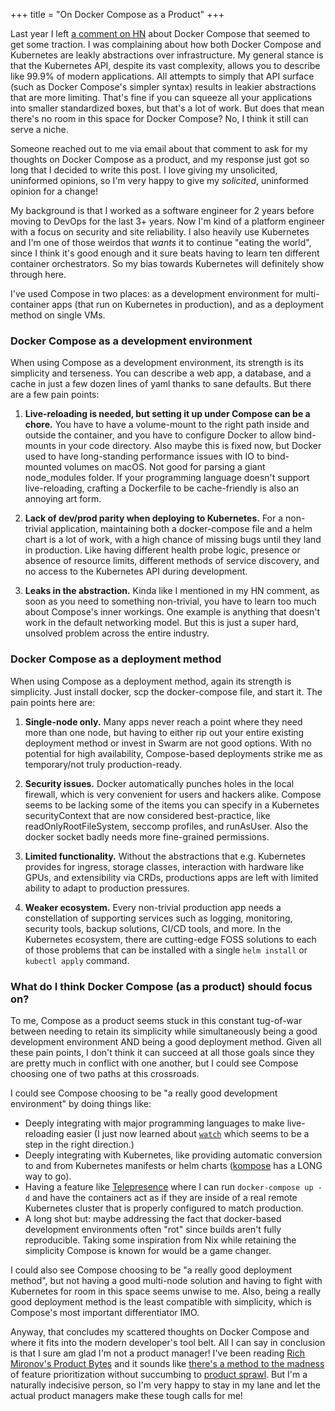 +++
title = "On Docker Compose as a Product"
+++

Last year I left [a comment on HN](https://news.ycombinator.com/item?id=35327743) about Docker Compose that seemed to get some traction. I was complaining about how both Docker Compose and Kubernetes are leakly abstractions over infrastructure. My general stance is that the Kubernetes API, despite its vast complexity, allows you to describe like 99.9% of modern applications. All attempts to simply that API surface (such as Docker Compose's simpler syntax) results in leakier abstractions that are more limiting. That's fine if you can squeeze all your applications into smaller standardized boxes, but that's a lot of work. But does that mean there's no room in this space for Docker Compose? No, I think it still can serve a niche.

Someone reached out to me via email about that comment to ask for my thoughts on Docker Compose as a product, and my response just got so long that I decided to write this post. I love giving my unsolicited, uninformed opinions, so I'm very happy to give my *solicited*, uninformed opinion for a change!

My background is that I worked as a software engineer for 2 years before moving to DevOps for the last 3+ years. Now I'm kind of a platform engineer with a focus on security and site reliability. I also heavily use Kubernetes and I'm one of those weirdos that *wants* it to continue "eating the world", since I think it's good enough and it sure beats having to learn ten different container orchestrators. So my bias towards Kubernetes will definitely show through here.

I've used Compose in two places: as a development environment for multi-container apps (that run on Kubernetes in production), and as a deployment method on single VMs.

### Docker Compose as a development environment

When using Compose as a development environment, its strength is its simplicity and terseness. You can describe a web app, a database, and a cache in just a few dozen lines of yaml thanks to sane defaults. But there are a few pain points:

1. **Live-reloading is needed, but setting it up under Compose can be a chore.** You have to have a volume-mount to the right path inside and outside the container, and you have to configure Docker to allow bind-mounts in your code directory. Also maybe this is fixed now, but Docker used to have long-standing performance issues with IO to bind-mounted volumes on macOS. Not good for parsing a giant node_modules folder. If your programming language doesn't support live-reloading, crafting a Dockerfile to be cache-friendly is also an annoying art form.

2. **Lack of dev/prod parity when deploying to Kubernetes.** For a non-trivial application, maintaining both a docker-compose file and a helm chart is a lot of work, with a high chance of missing bugs until they land in production. Like having different health probe logic, presence or absence of resource limits, different methods of service discovery, and no access to the Kubernetes API during development.

3. **Leaks in the abstraction.** Kinda like I mentioned in my HN comment, as soon as you need to something non-trivial, you have to learn too much about Compose's inner workings. One example is anything that doesn't work in the default networking model. But this is just a super hard, unsolved problem across the entire industry.

### Docker Compose as a deployment method

When using Compose as a deployment method, again its strength is simplicity. Just install docker, scp the docker-compose file, and start it. The pain points here are:

1. **Single-node only.** Many apps never reach a point where they need more than one node, but having to either rip out your entire existing deployment method or invest in Swarm are not good options. With no potential for high availability, Compose-based deployments strike me as temporary/not truly production-ready.

2. **Security issues.** Docker automatically punches holes in the local firewall, which is very convenient for users and hackers alike. Compose seems to be lacking some of the items you can specify in a Kubernetes securityContext that are now considered best-practice, like readOnlyRootFileSystem, seccomp profiles, and runAsUser. Also the docker socket badly needs more fine-grained permissions.

3. **Limited functionality.** Without the abstractions that e.g. Kubernetes provides for ingress, storage classes, interaction with hardware like GPUs, and extensibility via CRDs, productions apps are left with limited ability to adapt to production pressures.

4. **Weaker ecosystem.** Every non-trivial production app needs a constellation of supporting services such as logging, monitoring, security tools, backup solutions, CI/CD tools, and more. In the Kubernetes ecosystem, there are cutting-edge FOSS solutions to each of those problems that can be installed with a single `helm install` or `kubectl apply` command.

### What do I think Docker Compose (as a product) should focus on?

To me, Compose as a product seems stuck in this constant tug-of-war between needing to retain its simplicity while simultaneously being a good development environment AND being a good deployment method. Given all these pain points, I don't think it can succeed at all those goals since they are pretty much in conflict with one another, but I could see Compose choosing one of two paths at this crossroads.

I could see Compose choosing to be "a really good development environment" by doing things like:

* Deeply integrating with major programming languages to make live-reloading easier (I just now learned about [`watch`](https://docs.docker.com/compose/file-watch/) which seems to be a step in the right direction.)
* Deeply integrating with Kubernetes, like providing automatic conversion to and from Kubernetes manifests or helm charts ([kompose](https://kompose.io/) has a LONG way to go).
* Having a feature like [Telepresence](https://www.getambassador.io/docs/telepresence/latest/docker/compose) where I can run `docker-compose up -d` and have the containers act as if they are inside of a real remote Kubernetes cluster that is properly configured to match production.
* A long shot but: maybe addressing the fact that docker-based development environments often "rot" since builds aren't fully reproducible. Taking some inspiration from Nix while retaining the simplicity Compose is known for would be a game changer.

I could also see Compose choosing to be "a really good deployment method", but not having a good multi-node solution and having to fight with Kubernetes for room in this space seems unwise to me. Also, being a really good deployment method is the least compatible with simplicity, which is Compose's most important differentiator IMO.

Anyway, that concludes my scattered thoughts on Docker Compose and where it fits into the modern developer's tool belt. All I can say in conclusion is that I sure am glad I'm not a product manager! I've been reading [Rich Mironov's Product Bytes](https://www.mironov.com/) and it sounds like [there's a method to the madness](https://www.mironov.com/pri-politics/) of feature prioritization without succumbing to [product sprawl](https://www.mironov.com/sprawl/). But I'm a naturally indecisive person, so I'm very happy to stay in my lane and let the actual product managers make these tough calls for me!
